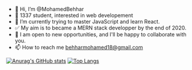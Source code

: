 - 👋 Hi, I’m @MohamedBehhar
- 👀 1337 student, interested in web developement
- 🌱 I’m currently trying to master JavaScript and learn React.
- :white_check_mark: My aim is to became a MERN stack developper by the end of 2020.
- :muscle: I am open to new opportunities, and I'll be happy to collaborate with you.
- 📫 How to reach me behharmohamed18@gmail.com

[![Anurag's GitHub stats](https://github-readme-stats.vercel.app/api?username=MohamedBehhar)](https://github.com/anuraghazra/github-readme-stats)
[![Top Langs](https://github-readme-stats.vercel.app/api/top-langs/?username=MohamedBehhar&layout=compact)](https://github.com/anuraghazra/github-readme-stats)
<!---
MohamedBehhar/MohamedBehhar is a ✨ special ✨ repository because its `README.md` (this file) appears on your GitHub profile.
You can click the Preview link to take a look at your changes.
--->
